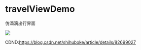 # travelViewDemo

仿滴滴出行界面

![](https://img-blog.csdn.net/20180914105621924?watermark/2/text/aHR0cHM6Ly9ibG9nLmNzZG4ubmV0L3NoaWh1Ym9rZQ==/font/5a6L5L2T/fontsize/400/fill/I0JBQkFCMA==/dissolve/70)

CDND:https://blog.csdn.net/shihuboke/article/details/82699027
